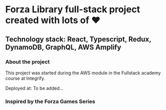 # Forza Library full-stack project created with lots of ❤️ 

## Technology stack: React, Typescript, Redux, DynamoDB, GraphQL, AWS Amplify 

### About the project

This project was started during the AWS module in the Fullstack academy course at Integrify.

Deployed at: To be added...

### Inspired by the Forza Games Series

